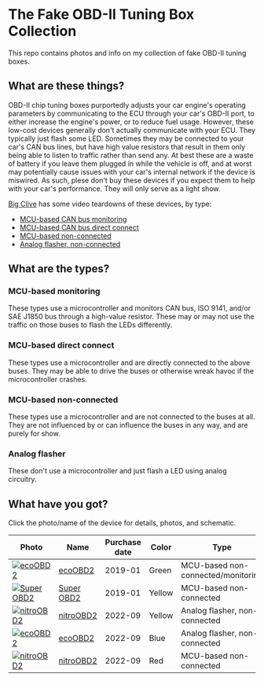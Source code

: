 The Fake OBD-II Tuning Box Collection
=====================================

This repo contains photos and info on my collection of fake OBD-II tuning
boxes.

What are these things?
----------------------
OBD-II chip tuning boxes purportedly adjusts your car engine's operating
parameters by communicating to the ECU through your car's OBD-II port, to
either increase the engine's power, or to reduce fuel usage. However, these
low-cost devices generally don't actually communicate with your ECU. They
typically just flash some LED. Sometimes they may be connected to your car's
CAN bus lines, but have high value resistors that result in them only being
able to listen to traffic rather than send any. At best these are a waste of
battery if you leave them plugged in while the vehicle is off, and at worst
may potentially cause issues with your car's internal network if the device
is miswired. As such, plese don't buy these devices if you expect them to help
with your car's performance. They will only serve as a light show.

[Big Clive](https://www.youtube.com/channel/UCtM5z2gkrGRuWd0JQMx76qA) has some
video teardowns of these devices, by type:
- [MCU-based CAN bus monitoring](https://www.youtube.com/watch?v=zx8fywphQp0)
- [MCU-based CAN bus direct connect](https://www.youtube.com/watch?v=PB810U7j77k)
- [MCU-based non-connected](https://www.youtube.com/watch?v=azuB9ZJuDlM)
- [Analog flasher, non-connected](https://www.youtube.com/watch?v=axow7KnBtaM)

What are the types?
-------------------

### MCU-based monitoring

These types use a microcontroller and monitors CAN bus, ISO 9141, and/or SAE
J1850 bus through a high-value resistor. These may or may not use the traffic
on those buses to flash the LEDs differently.

### MCU-based direct connect

These types use a microcontroller and are directly connected to the above
buses. They may be able to drive the buses or otherwise wreak havoc if the
microcontroller crashes.

### MCU-based non-connected

These types use a microcontroller and are not connected to the buses at all.
They are not influenced by or can influence the buses in any way, and are
purely for show.

### Analog flasher

These don't use a microcontroller and just flash a LED using analog circuitry.

What have you got?
------------------

Click the photo/name of the device for details, photos, and schematic.

| Photo                                                                                             | Name                                             | Purchase date | Color  | Type                               |
|---------------------------------------------------------------------------------------------------|--------------------------------------------------|---------------|--------|------------------------------------|
| [![ecoOBD2](eco_obd2_2019-01/thumbs/front_t.jpg)](eco_obd2_2019-01/README.md)                     | [ecoOBD2](eco_obd2_2019-01/README.md)            | 2019-01       | Green  | MCU-based non-connected/monitoring |
| [![Super OBD2](super_obd2_2019-01/thumbs/front_t.jpg)](super_obd2_2019-01/README.md)              | [Super OBD2](super_obd2_2019-01/README.md)       | 2019-01       | Yellow | MCU-based non-connected            |
| [![nitroOBD2](nitro_obd2_2022-09/thumbs/front_t.jpg)](nitro_obd2_2022-09/README.md)               | [nitroOBD2](nitro_obd2_2022-09/README.md)        | 2022-09       | Yellow | Analog flasher, non-connected      |
| [![ecoOBD2](eco_obd2_diesel_2022-09/1/thumbs/front_t.jpg)](eco_obd2_diesel_2022-09/README.md)       | [ecoOBD2](eco_obd2_diesel_2022-09/README.md)     | 2022-09       | Blue   | Analog flasher, non-connected      |
| [![nitroOBD2](nitro_obd2_diesel_2022-09/thumbs/front_t.jpg)](nitro_obd2_diesel_2022-09/README.md) | [nitroOBD2](nitro_obd2_diesel_2022-09/README.md) | 2022-09       | Red    | MCU-based non-connected            |
